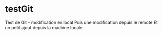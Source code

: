 # testGit
Test de Git - modification en local
Puis une modification depuis le remote
Et un petit ajout depuis la machine locale
